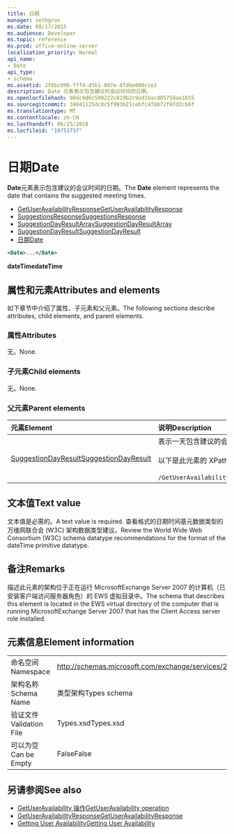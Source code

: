 ```yaml
---
title: 日期
manager: sethgros
ms.date: 09/17/2015
ms.audience: Developer
ms.topic: reference
ms.prod: office-online-server
localization_priority: Normal
api_name:
- Date
api_type:
- schema
ms.assetid: 2f6bc090-fff4-45b1-8d7e-8fd6e060cce2
description: Date 元素表示包含建议的会议时间的日期。
ms.openlocfilehash: 98dc9d6c599222c819b2c9ed1bacd05758ae1655
ms.sourcegitcommit: 34041125dc8c5f993b21cebfc4f8b72f0fd2cb6f
ms.translationtype: MT
ms.contentlocale: zh-CN
ms.lasthandoff: 06/25/2018
ms.locfileid: "19753737"
---
```

# <a name="date"></a><span data-ttu-id="f05ac-103">日期</span><span class="sxs-lookup"><span data-stu-id="f05ac-103">Date</span></span>

<span data-ttu-id="f05ac-104">**Date**元素表示包含建议的会议时间的日期。</span><span class="sxs-lookup"><span data-stu-id="f05ac-104">The **Date** element represents the date that contains the suggested meeting times.</span></span> 
  
- [<span data-ttu-id="f05ac-105">GetUserAvailabilityResponse</span><span class="sxs-lookup"><span data-stu-id="f05ac-105">GetUserAvailabilityResponse</span></span>](getuseravailabilityresponse.md) 
- [<span data-ttu-id="f05ac-106">SuggestionsResponse</span><span class="sxs-lookup"><span data-stu-id="f05ac-106">SuggestionsResponse</span></span>](suggestionsresponse.md) 
- [<span data-ttu-id="f05ac-107">SuggestionDayResultArray</span><span class="sxs-lookup"><span data-stu-id="f05ac-107">SuggestionDayResultArray</span></span>](suggestiondayresultarray.md)  
- [<span data-ttu-id="f05ac-108">SuggestionDayResult</span><span class="sxs-lookup"><span data-stu-id="f05ac-108">SuggestionDayResult</span></span>](suggestiondayresult.md)  
- [<span data-ttu-id="f05ac-109">日期</span><span class="sxs-lookup"><span data-stu-id="f05ac-109">Date</span></span>](date.md)
  
```xml
<Date>...</Date>
```

<span data-ttu-id="f05ac-110">**dateTime**</span><span class="sxs-lookup"><span data-stu-id="f05ac-110">**dateTime**</span></span>

## <a name="attributes-and-elements"></a><span data-ttu-id="f05ac-111">属性和元素</span><span class="sxs-lookup"><span data-stu-id="f05ac-111">Attributes and elements</span></span>

<span data-ttu-id="f05ac-112">如下章节中介绍了属性、子元素和父元素。</span><span class="sxs-lookup"><span data-stu-id="f05ac-112">The following sections describe attributes, child elements, and parent elements.</span></span>
  
### <a name="attributes"></a><span data-ttu-id="f05ac-113">属性</span><span class="sxs-lookup"><span data-stu-id="f05ac-113">Attributes</span></span>

<span data-ttu-id="f05ac-114">无。</span><span class="sxs-lookup"><span data-stu-id="f05ac-114">None.</span></span>
  
### <a name="child-elements"></a><span data-ttu-id="f05ac-115">子元素</span><span class="sxs-lookup"><span data-stu-id="f05ac-115">Child elements</span></span>

<span data-ttu-id="f05ac-116">无。</span><span class="sxs-lookup"><span data-stu-id="f05ac-116">None.</span></span>
  
### <a name="parent-elements"></a><span data-ttu-id="f05ac-117">父元素</span><span class="sxs-lookup"><span data-stu-id="f05ac-117">Parent elements</span></span>

|<span data-ttu-id="f05ac-118">**元素**</span><span class="sxs-lookup"><span data-stu-id="f05ac-118">**Element**</span></span>|<span data-ttu-id="f05ac-119">**说明**</span><span class="sxs-lookup"><span data-stu-id="f05ac-119">**Description**</span></span>|
|:-----|:-----|
|[<span data-ttu-id="f05ac-120">SuggestionDayResult</span><span class="sxs-lookup"><span data-stu-id="f05ac-120">SuggestionDayResult</span></span>](suggestiondayresult.md) <br/> |<span data-ttu-id="f05ac-121">表示一天包含建议的会议的时间。</span><span class="sxs-lookup"><span data-stu-id="f05ac-121">Represents a single day that contains suggested meeting times.</span></span>  <br/><br/><span data-ttu-id="f05ac-122">以下是此元素的 XPath 2.0 表达式：</span><span class="sxs-lookup"><span data-stu-id="f05ac-122">The following is the XPath 2.0 expression to this element:</span></span><br/><br/>  `/GetUserAvailabilityResponse/SuggestionsResponse/SuggestionDayResultArray/SuggestionDayResult[i]` <br/> |
   
## <a name="text-value"></a><span data-ttu-id="f05ac-123">文本值</span><span class="sxs-lookup"><span data-stu-id="f05ac-123">Text value</span></span>

<span data-ttu-id="f05ac-124">文本值是必需的。</span><span class="sxs-lookup"><span data-stu-id="f05ac-124">A text value is required.</span></span> <span data-ttu-id="f05ac-125">查看格式的日期时间基元数据类型的万维网联合会 (W3C) 架构数据类型建议。</span><span class="sxs-lookup"><span data-stu-id="f05ac-125">Review the World Wide Web Consortium (W3C) schema datatype recommendations for the format of the dateTime primitive datatype.</span></span>
  
## <a name="remarks"></a><span data-ttu-id="f05ac-126">备注</span><span class="sxs-lookup"><span data-stu-id="f05ac-126">Remarks</span></span>

<span data-ttu-id="f05ac-127">描述此元素的架构位于正在运行 MicrosoftExchange Server 2007 的计算机（已安装客户端访问服务器角色）的 EWS 虚拟目录中。</span><span class="sxs-lookup"><span data-stu-id="f05ac-127">The schema that describes this element is located in the EWS virtual directory of the computer that is running MicrosoftExchange Server 2007 that has the Client Access server role installed.</span></span>
  
## <a name="element-information"></a><span data-ttu-id="f05ac-128">元素信息</span><span class="sxs-lookup"><span data-stu-id="f05ac-128">Element information</span></span>

|||
|:-----|:-----|
|<span data-ttu-id="f05ac-129">命名空间</span><span class="sxs-lookup"><span data-stu-id="f05ac-129">Namespace</span></span>  <br/> |http://schemas.microsoft.com/exchange/services/2006/types  <br/> |
|<span data-ttu-id="f05ac-130">架构名称</span><span class="sxs-lookup"><span data-stu-id="f05ac-130">Schema Name</span></span>  <br/> |<span data-ttu-id="f05ac-131">类型架构</span><span class="sxs-lookup"><span data-stu-id="f05ac-131">Types schema</span></span>  <br/> |
|<span data-ttu-id="f05ac-132">验证文件</span><span class="sxs-lookup"><span data-stu-id="f05ac-132">Validation File</span></span>  <br/> |<span data-ttu-id="f05ac-133">Types.xsd</span><span class="sxs-lookup"><span data-stu-id="f05ac-133">Types.xsd</span></span>  <br/> |
|<span data-ttu-id="f05ac-134">可以为空</span><span class="sxs-lookup"><span data-stu-id="f05ac-134">Can be Empty</span></span>  <br/> |<span data-ttu-id="f05ac-135">False</span><span class="sxs-lookup"><span data-stu-id="f05ac-135">False</span></span>  <br/> |
   
## <a name="see-also"></a><span data-ttu-id="f05ac-136">另请参阅</span><span class="sxs-lookup"><span data-stu-id="f05ac-136">See also</span></span>

- [<span data-ttu-id="f05ac-137">GetUserAvailability 操作</span><span class="sxs-lookup"><span data-stu-id="f05ac-137">GetUserAvailability operation</span></span>](getuseravailability-operation.md) 
- [<span data-ttu-id="f05ac-138">GetUserAvailabilityResponse</span><span class="sxs-lookup"><span data-stu-id="f05ac-138">GetUserAvailabilityResponse</span></span>](getuseravailabilityresponse.md)
- [<span data-ttu-id="f05ac-139">Getting User Availability</span><span class="sxs-lookup"><span data-stu-id="f05ac-139">Getting User Availability</span></span>](http://msdn.microsoft.com/library/d4133fcb-9b0f-4e6b-aadf-a389da83516a%28Office.15%29.aspx)

